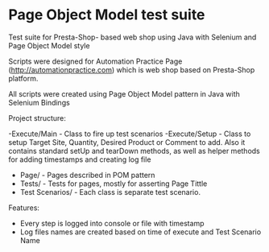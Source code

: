 # Page Object Model test suite
Test suite for Presta-Shop- based web shop using Java with Selenium and Page Object Model style

Scripts were designed for Automation Practice Page (http://automationpractice.com) which is web shop based on Presta-Shop platform. 

All scripts were created using Page Object Model pattern in Java with Selenium Bindings

Project structure:


-Execute/Main - Class to fire up test scenarios
-Execute/Setup - Class to setup Target Site, Quantity, Desired Product or Comment to add.  Also it contains standard setUp and tearDown 
       methods, as well as helper methods for adding timestamps and creating log file
- Page/ - Pages described in POM pattern
- Tests/ - Tests for pages, mostly for asserting Page Tittle
- Test Scenarios/ - Each class is separate test scenario.


Features:
- Every step is logged into console or file with timestamp
- Log files names are created based on time of execute and Test Scenario Name
